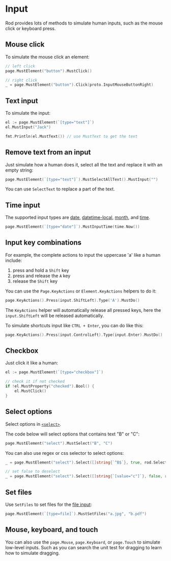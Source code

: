 # Input

Rod provides lots of methods to simulate human inputs, such as the mouse click or keyboard press.

## Mouse click

To simulate the mouse click an element:

```go
// left click
page.MustElement("button").MustClick()

// right click
_ = page.MustElement("button").Click(proto.InputMouseButtonRight)
```

## Text input

To simulate the input:

```go
el := page.MustElement(`[type="text"]`)
el.MustInput("Jack")

fmt.Println(el.MustText()) // use MustText to get the text
```

## Remove text from an input

Just simulate how a human does it, select all the text and replace it with an empty string:

```go
page.MustElement(`[type="text"]`).MustSelectAllText().MustInput("")
```

You can use `SelectText` to replace a part of the text.

## Time input

The supported input types are [date](https://developer.mozilla.org/en-US/docs/Web/HTML/Element/input/date),
[datetime-local](https://developer.mozilla.org/en-US/docs/Web/HTML/Element/input/datetime-local),
[month](https://developer.mozilla.org/en-US/docs/Web/HTML/Element/input/month),
and [time](https://developer.mozilla.org/en-US/docs/Web/HTML/Element/input/time).

```go
page.MustElement(`[type="date"]`).MustInputTime(time.Now())
```

## Input key combinations

For example, the complete actions to input the uppercase 'a' like a human include:

1. press and hold a `Shift` key
1. press and release the `A` key
1. release the `Shift` key

You can use the `Page.KeyActions` or `Element.KeyActions` helpers to do it:

```go
page.KeyActions().Press(input.ShiftLeft).Type('A').MustDo()
```

The `KeyActions` helper will automatically release all pressed keys, here the `input.ShiftLeft` will be released automatically.

To simulate shortcuts input like `CTRL + Enter`, you can do like this:

```go
page.KeyActions().Press(input.ControlLeft).Type(input.Enter).MustDo()
```

## Checkbox

Just click it like a human:

```go
el := page.MustElement(`[type="checkbox"]`)

// check it if not checked
if !el.MustProperty("checked").Bool() {
    el.MustClick()
}
```

## Select options

Select options in [`<select>`](https://developer.mozilla.org/en-US/docs/Web/HTML/Element/select).

The code below will select options that contains text "B" or "C":

```go
page.MustElement("select").MustSelect("B", "C")
```

You can also use regex or css selector to select options:

```go
_ = page.MustElement("select").Select([]string{`^B$`}, true, rod.SelectorTypeRegex)

// set false to deselect
_ = page.MustElement("select").Select([]string{`[value="c"]`}, false, rod.SelectorTypeCSSSector)
```

## Set files

Use `SetFiles` to set files for the [file input](https://developer.mozilla.org/en-US/docs/Web/HTML/Element/input/file):

```go
page.MustElement(`[type=file]`).MustSetFiles("a.jpg", "b.pdf")
```

## Mouse, keyboard, and touch

You can also use the `page.Mouse`, `page.Keyboard`, or `page.Touch` to simulate low-level inputs.
Such as you can search the unit test for dragging to learn how to simulate dragging.
